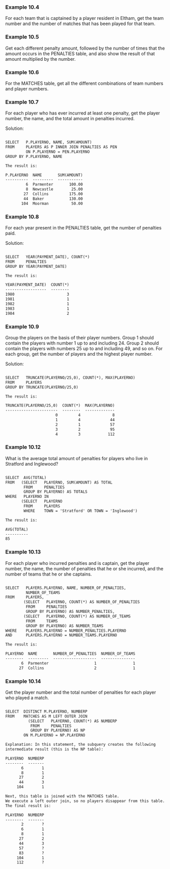 ### Example 10.4 
For each team that is captained by a player resident in Eltham, 
get the team number and the number of matches that has been played 
for that team.

### Example 10.5
Get each different penalty amount, followed by the number of times that 
the amount occurs in the PENALTIES table, and also show the result of 
that amount multiplied by the number.

### Example 10.6
For the MATCHES table, get all the different combinations of team numbers 
and player numbers.

### Example 10.7
For each player who has ever incurred at least one penalty, get the player number, 
the name, and the total amount in penalties incurred.

Solution:

```txt

SELECT   P.PLAYERNO, NAME, SUM(AMOUNT)
FROM     PLAYERS AS P INNER JOIN PENALTIES AS PEN
         ON P.PLAYERNO = PEN.PLAYERNO
GROUP BY P.PLAYERNO, NAME

The result is: 

P.PLAYERNO  NAME       SUM(AMOUNT)
----------  ---------  -----------
         6  Parmenter       100.00
         8  Newcastle        25.00
        27  Collins         175.00
        44  Baker           130.00
       104  Moorman          50.00
```

### Example 10.8
For each year present in the PENALTIES table, get the number of penalties paid.

Solution:

```txt

SELECT   YEAR(PAYMENT_DATE), COUNT(*)
FROM     PENALTIES
GROUP BY YEAR(PAYMENT_DATE)

The result is: 

YEAR(PAYMENT_DATE)  COUNT(*)
------------------  --------
1980                       3
1981                       1
1982                       1
1983                       1
1984                       2
```

### Example 10.9
Group the players on the basis of their player numbers. 
Group 1 should contain the players with number 1 up to and including 24. 
Group 2 should contain the players with numbers 25 up to and including 49, and so on. 
For each group, get the number of players and the highest player number.

Solution:

```txt

SELECT   TRUNCATE(PLAYERNO/25,0), COUNT(*), MAX(PLAYERNO)
FROM     PLAYERS
GROUP BY TRUNCATE(PLAYERNO/25,0)

The result is: 

TRUNCATE(PLAYERNO/25,0)  COUNT(*)  MAX(PLAYERNO)
-----------------------  --------  -------------
                      0         4              8
                      1         4             44
                      2         1             57
                      3         2             95
                      4         3            112
```

### Example 10.12
What is the average total amount of penalties for players who live in 
Stratford and Inglewood?

```txt

SELECT  AVG(TOTAL)
FROM   (SELECT   PLAYERNO, SUM(AMOUNT) AS TOTAL
        FROM     PENALTIES
        GROUP BY PLAYERNO) AS TOTALS
WHERE   PLAYERNO IN
       (SELECT   PLAYERNO
        FROM     PLAYERS
        WHERE    TOWN = 'Stratford' OR TOWN = 'Inglewood')

The result is: 

AVG(TOTAL)
----------
85
```

### Example 10.13
For each player who incurred penalties and is captain,
get the player number, the name, the number of penalties that he or she incurred, 
and the number of teams that he or she captains.

```txt

SELECT   PLAYERS.PLAYERNO, NAME, NUMBER_OF_PENALTIES,
         NUMBER_OF_TEAMS
FROM     PLAYERS,
        (SELECT   PLAYERNO, COUNT(*) AS NUMBER_OF_PENALTIES
         FROM     PENALTIES
         GROUP BY PLAYERNO) AS NUMBER_PENALTIES,
        (SELECT   PLAYERNO, COUNT(*) AS NUMBER_OF_TEAMS
         FROM     TEAMS
         GROUP BY PLAYERNO) AS NUMBER_TEAMS
WHERE    PLAYERS.PLAYERNO = NUMBER_PENALTIES.PLAYERNO
AND      PLAYERS.PLAYERNO = NUMBER_TEAMS.PLAYERNO

The result is: 

PLAYERNO  NAME       NUMBER_OF_PENALTIES  NUMBER_OF_TEAMS
--------  ---------  -------------------  ---------------
       6  Parmenter                    1                1
      27  Collins                      2                1
```

### Example 10.14
Get the player number and the total number of penalties for each player 
who played a match.

```txt

SELECT  DISTINCT M.PLAYERNO, NUMBERP
FROM    MATCHES AS M LEFT OUTER JOIN
          (SELECT   PLAYERNO, COUNT(*) AS NUMBERP
           FROM     PENALTIES
           GROUP BY PLAYERNO) AS NP
        ON M.PLAYERNO = NP.PLAYERNO

Explanation: In this statement, the subquery creates the following 
intermediate result (this is the NP table): 

PLAYERNO  NUMBERP
--------  -------
       6        1
       8        1
      27        2
      44        3
     104        1

Next, this table is joined with the MATCHES table. 
We execute a left outer join, so no players disappear from this table. 
The final result is: 

PLAYERNO  NUMBERP
--------  -------
       2        ?
       6        1
       8        1
      27        2
      44        3
      57        ?
      83        ?
     104        1
     112        ?        
```